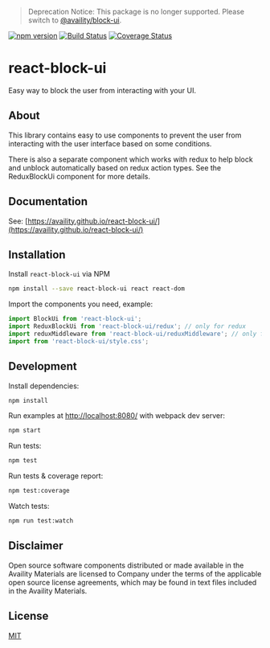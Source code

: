 > Deprecation Notice: This package is no longer supported. Please switch to [@availity/block-ui](https://www.npmjs.com/package/@availity/block-ui).

[![npm version](https://badge.fury.io/js/react-block-ui.svg)](https://badge.fury.io/js/react-block-ui) [![Build Status](https://travis-ci.org/Availity/react-block-ui.svg?branch=master)](https://travis-ci.org/Availity/react-block-ui) [![Coverage Status](https://coveralls.io/repos/github/Availity/react-block-ui/badge.svg?branch=master)](https://coveralls.io/github/Availity/react-block-ui?branch=master)
# react-block-ui
Easy way to block the user from interacting with your UI.

## About
This library contains easy to use components to prevent the user from interacting with the user interface based on some conditions.

There is also a separate component which works with redux to help block and unblock automatically based on redux action types. See the ReduxBlockUi component for more details.

## Documentation
See: [https://availity.github.io/react-block-ui/](https://availity.github.io/react-block-ui/)

## Installation

Install `react-block-ui` via NPM

```sh
npm install --save react-block-ui react react-dom
```

Import the components you need, example:

```js
import BlockUi from 'react-block-ui';
import ReduxBlockUi from 'react-block-ui/redux'; // only for redux
import reduxMiddleware from 'react-block-ui/reduxMiddleware'; // only for redux
import from 'react-block-ui/style.css';
```

## Development

Install dependencies:

```sh
npm install
```

Run examples at [http://localhost:8080/](http://localhost:8080/) with webpack dev server:

```sh
npm start
```

Run tests:

```sh
npm test
```

Run tests & coverage report:

```sh
npm test:coverage
```

Watch tests:

```sh
npm run test:watch
```

## Disclaimer
Open source software components distributed or made available in the Availity Materials are licensed to Company under the terms of the applicable open source license agreements, which may be found in text files included in the Availity Materials.

## License
[MIT](./LICENSE)
